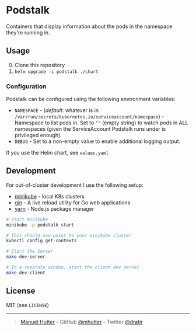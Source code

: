 # Podstalk

Containers that display information about the pods in the namespace they're running in.


## Usage

0. Clone this repository
0. `helm upgrade -i podstalk ./chart`


### Configuration

Podstalk can be configured using the following environment variables:

* `NAMESPACE` - (_default_: whatever is in `/var/run/secrets/kubernetes.io/serviceaccount/namespace`) - Namespace to list pods in. Set to `""` (empty string) to watch pods in ALL namespaces (given the ServiceAccount Podstalk runs under is privileged enough).
* `DEBUG` - Set to a non-empty value to enable additional logging output.

If you use the Helm chart, see `values.yaml`

## Development

For out-of-cluster development I use the following setup:

* [minikube][] - local K8s clusters
* [gin][] - A live reload utility for Go web applications
* [yarn][] - Node.js package manager

```sh
# Start minikube
minikube -p podstalk start

# This should now point to your minikube cluster
kubectl config get-contexts

# Start the Server
make dev-server

# In a separate window, start the client dev server
make dev-client
```

## License

MIT (see `LICENSE`)

---
> [Manuel Hutter](https://hutter.io/) -
> GitHub [@mhutter](https://github.com/mhutter) -
> Twitter [@dratir](https://twitter.com/dratir)

[minikube]: https://github.com/kubernetes/minikube
[gin]: https://github.com/codegangsta/gin
[yarn]: https://yarnpkg.com/
